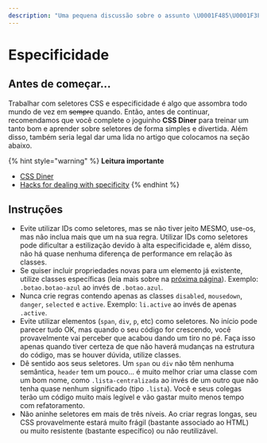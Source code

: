 ```yaml
---
description: "Uma pequena discussão sobre o assunto \U0001F485\U0001F3FC"
---
```


# Especificidade

## Antes de começar...

Trabalhar com seletores CSS e especificidade é algo que assombra todo mundo de vez em ~~sempre~~ quando. Então, antes de continuar, recomendamos que você complete o joguinho **CSS Diner** para treinar um tanto bom e aprender sobre seletores de forma simples e divertida. Além disso, também seria legal dar uma lida no artigo que colocamos na seção abaixo. 

{% hint style="warning" %}
**Leitura importante**

* [CSS Diner](https://flukeout.github.io/)
* [Hacks for dealing with specificity](https://csswizardry.com/2014/07/hacks-for-dealing-with-specificity/)
{% endhint %}

## Instruções

* Evite utilizar IDs como seletores, mas se não tiver jeito MESMO, use-os, mas não inclua mais que um na sua regra. Utilizar IDs como seletores pode dificultar a estilização devido à alta especificidade e, além disso, não há quase nenhuma diferença de performance em relação às classes.
* Se quiser incluir propriedades novas para um elemento já existente, utilize classes específicas \(leia mais sobre na [próxima página](https://softbox.gitbook.io/front-end/css-guia-de-estilo/oocss-e-bem)\). Exemplo: `.botao.botao-azul` ao invés de `.botao.azul`.
* Nunca crie regras contendo apenas as classes `disabled`, `mousedown`, `danger`, `selected` e `active`. Exemplo: `li.active` ao invés de apenas `.active`.
* Evite utilizar elementos \(`span`, `div`, `p`, etc\) como seletores. No início pode parecer tudo OK, mas quando o seu código for crescendo, você provavelmente vai perceber que acabou dando um tiro no pé. Faça isso apenas quando tiver certeza de que não haverá mudanças na estrutura do código, mas se houver dúvida, utilize classes.
* Dê sentido aos seus seletores. Um `span` ou `div` não têm nenhuma semântica, `header` tem um pouco... é muito melhor criar uma classe com um bom nome, como `.lista-centralizada` ao invés de um outro que não tenha quase nenhum significado \(tipo `.lista`\). Você e seus colegas terão um código muito mais legível e vão gastar muito menos tempo com refatoramento.
* Não aninhe seletores em mais de três níveis. Ao criar regras longas, seu CSS provavelmente estará muito frágil \(bastante associado ao HTML\) ou muito resistente \(bastante específico\) ou não reutilizável.


